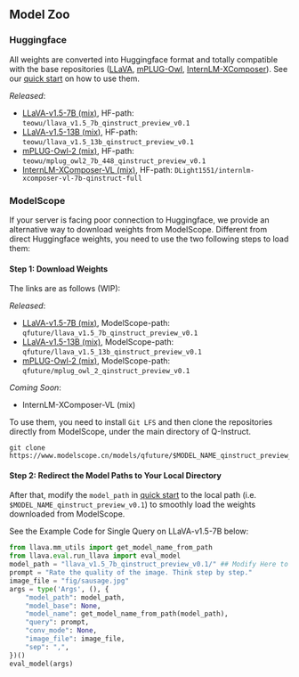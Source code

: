 ## Model Zoo


### Huggingface


All weights are converted into Huggingface format and totally compatible with the base repositories ([LLaVA](https://github.com/haotian-liu/LLaVA/), [mPLUG-Owl](https://github.com/X-PLUG/mPLUG-Owl/), [InternLM-XComposer](https://github.com/InternLM/InternLM-XComposer)). See our [quick start](../README.md#quick-start) on how to use them.

_Released_:

- [LLaVA-v1.5-7B (mix)](https://huggingface.co/teowu/llava_v1.5_7b_qinstruct_preview_v0.1), HF-path: `teowu/llava_v1.5_7b_qinstruct_preview_v0.1`
- [LLaVA-v1.5-13B (mix)](https://huggingface.co/teowu/llava_v1.5_13b_qinstruct_preview_v0.1), HF-path: `teowu/llava_v1.5_13b_qinstruct_preview_v0.1`
- [mPLUG-Owl-2 (mix)](https://huggingface.co/teowu/mplug_owl2_7b_448_qinstruct_preview_v0.1), HF-path: `teowu/mplug_owl2_7b_448_qinstruct_preview_v0.1`
- [InternLM-XComposer-VL (mix)](https://huggingface.co/DLight1551/internlm-xcomposer-vl-7b-qinstruct-full), HF-path: `DLight1551/internlm-xcomposer-vl-7b-qinstruct-full`


### ModelScope

If your server is facing poor connection to Huggingface, we provide an alternative way to download weights from ModelScope. Different from direct Huggingface weights, you need to use the two following steps to load them:

#### Step 1: Download Weights


The links are as follows (WIP):


_Released_:

- [LLaVA-v1.5-7B (mix)](https://www.modelscope.cn/models/qfuture/llava_v1.5_7b_qinstruct_preview_v0.1), ModelScope-path: `qfuture/llava_v1.5_7b_qinstruct_preview_v0.1`
- [LLaVA-v1.5-13B (mix)](https://www.modelscope.cn/models/qfuture/llava_v1.5_13b_qinstruct_preview_v0.1), ModelScope-path: `qfuture/llava_v1.5_13b_qinstruct_preview_v0.1`
- [mPLUG-Owl-2 (mix)](https://www.modelscope.cn/models/qfuture/mplug_owl_2_qinstruct_preview_v0.1), ModelScope-path: `qfuture/mplug_owl_2_qinstruct_preview_v0.1`


_Coming Soon_:

- InternLM-XComposer-VL (mix)

To use them, you need to install `Git LFS` and then clone the repositories directly from ModelScope, under the main directory of Q-Instruct.

```shell
git clone https://www.modelscope.cn/models/qfuture/$MODEL_NAME_qinstruct_preview_v0.1.git
```

#### Step 2: Redirect the Model Paths to Your Local Directory

After that, modify the `model_path` in [quick start](../README.md#quick-start) to the local path (i.e. `$MODEL_NAME_qinstruct_preview_v0.1`) to smoothly load the weights downloaded from ModelScope.


See the Example Code for Single Query on LLaVA-v1.5-7B below:
    
```python
from llava.mm_utils import get_model_name_from_path
from llava.eval.run_llava import eval_model
model_path = "llava_v1.5_7b_qinstruct_preview_v0.1/" ## Modify Here to Your Local Relative Path ##
prompt = "Rate the quality of the image. Think step by step."
image_file = "fig/sausage.jpg"
args = type('Args', (), {
    "model_path": model_path,
    "model_base": None,
    "model_name": get_model_name_from_path(model_path),
    "query": prompt,
    "conv_mode": None,
    "image_file": image_file,
    "sep": ",",
})()
eval_model(args)
```
